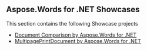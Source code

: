## Aspose.Words for .NET Showcases

This section contains the following Showcase projects
* [Document Comparison by Aspose.Words for .NET](Document_Comparison_by_Aspose_Words_for_NET)
* [MultipagePrintDocument by Aspose.Words for .NET](Multipage_Print_Document_by_Aspose_Words_for_NET)
